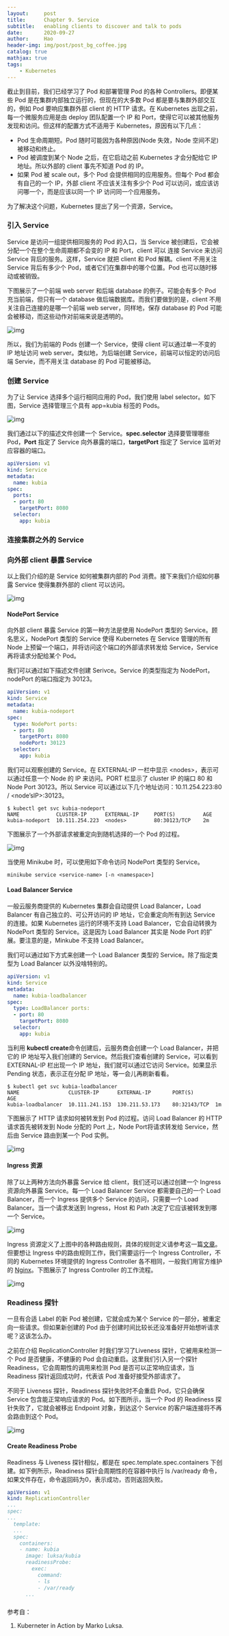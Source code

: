 ```yaml
---
layout:     post
title:      Chapter 9. Service
subtitle:   enabling clients to discover and talk to pods
date:       2020-09-27
author:     Hao
header-img: img/post/post_bg_coffee.jpg
catalog: true
mathjax: true
tags:
    - Kubernetes
---
```


截止到目前，我们已经学习了 Pod 和部署管理 Pod 的各种 Controllers。即便某些 Pod 是在集群内部独立运行的，但现在的大多数 Pod 都是要与集群外部交互的，例如 Pod 要响应集群外部 client 的 HTTP 请求。在 Kubernetes 出现之前，每一个微服务应用是由 deploy 团队配置一个 IP 和 Port，使得它可以被其他服务发现和访问。但这样的配置方式不适用于 Kubernetes，原因有以下几点：

+ Pod 生命周期短。Pod 随时可能因为各种原因(Node 失效，Node 空间不足)被移动和终止。
+ Pod 被调度到某个 Node 之后，在它启动之前 Kubernetes 才会分配给它 IP 地址。所以外部的 client 事先不知道 Pod 的 IP。
+ 如果 Pod 被 scale out，多个 Pod 会提供相同的应用服务。但每个 Pod 都会有自己的一个 IP，外部 client 不应该关注有多少个 Pod 可以访问，或应该访问哪一个，而是应该以同一个 IP 访问同一个应用服务。

为了解决这个问题，Kubernetes 提出了另一个资源，Service。

### 引入 Service

Service 是访问一组提供相同服务的 Pod 的入口，当 Service 被创建后，它会被分配一个在整个生命周期都不会变的 IP 和 Port，client 可以 连接 Service 来访问 Service 背后的服务。这样，Service 就把 client 和 Pod 解耦。client 不用关注 Service 背后有多少个 Pod，或者它们在集群中的哪个位置。Pod 也可以随时移动或被销毁。

下图展示了一个前端 web server 和后端 database 的例子。可能会有多个 Pod 充当前端，但只有一个 database 做后端数据库。而我们要做到的是，client 不用关注自己连接的是哪一个前端 web server，同样地，保存 database 的 Pod 可能会被移动，而这些动作对前端来说是透明的。

![img](/img/post/post_deployment_1.png)

所以，我们为前端的 Pods 创建一个 Service，使得 client 可以通过单一不变的 IP 地址访问 web server。类似地，为后端创建 Service，前端可以恒定的访问后端 Servie，而不用关注 database 的 Pod 可能被移动。

### 创建 Service

为了让 Service 选择多个运行相同应用的 Pod，我们使用 label selector。如下图，Service 选择管理三个具有 app=kubia 标签的 Pods。

![img](/img/post/post_deployment_1.png)

我们通过以下的描述文件创建一个 Service。**spec.selector** 选择要管理哪些 Pod，**Port** 指定了 Service 向外暴露的端口，**targetPort** 指定了 Service 监听对应容器的端口。

```yml
apiVersion: v1
kind: Service
metadata:
  name: kubia
spec:
  ports:   
  - port: 80
    targetPort: 8080
  selector:
    app: kubia
```

### 连接集群之外的 Service



### 向外部 client 暴露 Service

以上我们介绍的是 Service 如何被集群内部的 Pod 消费。接下来我们介绍如何暴露 Service 使得集群外部的 client 可以访问。

![img](/img/post/post_deployment_1.png)

#### NodePort Service

向外部 client 暴露 Service 的第一种方法是使用 NodePort 类型的 Service。顾名思义，NodePort 类型的 Service 使得 Kubernetes 在 Service 管理的所有 Node 上预留一个端口，并将访问这个端口的外部请求转发给 Service，Service 再将请求分配给某个 Pod。

我们可以通过如下描述文件创建 Serivce。Service 的类型指定为 NodePort，nodePort 的端口指定为 30123。

```yml
apiVersion: v1
kind: Service
metadata:
  name: kubia-nodeport 
spec:
  type: NodePort ports:
  - port: 80
    targetPort: 8080
    nodePort: 30123
  selector:
    app: kubia
```

我们可以观察创建的 Service。在 EXTERNAL-IP 一栏中显示 \<nodes\>，表示可以通过任意一个 Node 的 IP 来访问。PORT 栏显示了 cluster IP 的端口 80 和 Node Port 30123。所以 Service 可以通过以下几个地址访问：10.11.254.223:80 / <node’sIP>:30123。

```
$ kubectl get svc kubia-nodeport
NAME            CLUSTER-IP      EXTERNAL-IP     PORT(S)         AGE
kubia-nodeport  10.111.254.223  <nodes>         80:30123/TCP    2m
```

下图展示了一个外部请求被重定向到随机选择的一个 Pod 的过程。

![img](/img/post/post_deployment_1.png)

当使用 Minikube 时，可以使用如下命令访问 NodePort 类型的 Service。
```
minikube service <service-name> [-n <namespace>]
```

#### Load Balancer Service

一般云服务商提供的 Kubernetes 集群会自动提供 Load Balancer，Load Balancer 有自己独立的、可公开访问的 IP 地址，它会重定向所有到达 Service 的连接。如果 Kubernetes 运行的环境不支持 Load Balancer，它会自动转换为 NodePort 类型的 Service。这是因为 Load Balancer 其实是 Node Port 的扩展。要注意的是，Minkube 不支持 Load Balancer。

我们可以通过如下方式来创建一个 Load Balancer 类型的 Service。除了指定类型为 Load Balancer 以外没啥特别的。

```yml
apiVersion: v1
kind: Service
metadata:
  name: kubia-loadbalancer 
spec:
  type: LoadBalancer ports:
  - port: 80
    targetPort: 8080
  selector:
    app: kubia
```

当利用 **kubectl create**命令创建后，云服务商会创建一个 Load Balancer，并把它的 IP 地址写入我们创建的 Service。然后我们查看创建的 Service，可以看到 EXTERNAL-IP 栏出现一个 IP 地址，我们就可以通过它访问 Service。如果显示 Pending 状态，表示正在分配 IP 地址，等一会儿再刷新看看。

```
$ kubectl get svc kubia-loadbalancer
NAME                CLUSTER-IP      EXTERNAL-IP       PORT(S)       AGE
kubia-loadbalancer  10.111.241.153  130.211.53.173    80:32143/TCP  1m
```

下图展示了 HTTP 请求如何被转发到 Pod 的过程。访问 Load Balancer 的 HTTP 请求首先被转发到 Node 分配的 Port 上，Node Port将请求转发给 Service，然后由 Service 路由到某一个 Pod 实例。

![img](/img/post/post_deployment_1.png)

#### Ingress 资源

除了以上两种方法向外暴露 Service 给 client，我们还可以通过创建一个 Ingress 资源向外暴露 Service。每一个 Load Balancer Service 都需要自己的一个 Load Balancer，而一个 Ingress 提供多个 Service 的访问，只需要一个 Load Balancer。当一个请求发送到 Ingress，Host 和 Path 决定了它应该被转发到哪一个 Service。

![img](/img/post/post_deployment_1.png)

Ingress 资源定义了上图中的各种路由规则，具体的规则定义请参考这一篇[文章]()。但要想让 Ingress 中的路由规则工作，我们需要运行一个 Ingress Controller，不同的 Kubernetes 环境提供的 Ingress Controller 各不相同，一般我们用官方维护的 [Nginx]()。下图展示了 Ingress Controller 的工作流程。

![img](/img/post/post_deployment_1.png)

### Readiness 探针

一旦有合适 Label 的新 Pod 被创建，它就会成为某个 Service 的一部分，被重定向一些请求。但如果新创建的 Pod 由于创建时间比较长还没准备好开始想听请求呢？这该怎么办。

之前在介绍 ReplicationController 时我们学习了Liveness 探针，它被用来检测一个 Pod 是否健康，不健康的 Pod 会自动重启。这里我们引入另一个探针 Readiness，它会周期性的调用来检测 Pod 是否可以正常响应请求，当 Readiness 探针返回成功时，代表该 Pod 准备好接受外部请求了。

不同于 Liveness 探针，Readiness 探针失败时不会重启 Pod，它只会确保 Service 包含能正常响应请求的 Pod。如下图所示，当一个 Pod 的 Readiness 探针失败了，它就会被移出 Endpoint 对象，到达这个 Service 的客户端连接将不再会路由到这个 Pod。

![img](/img/post/post_deployment_1.png)

#### Create Readiness Probe

Readiness 与 Liveness 探针相似，都是在 spec.template.spec.containers 下创建。如下例所示，Readiness 探针会周期性的在容器中执行 ls /var/ready 命令，如果文件存在，命令返回码为0，表示成功，否则返回失败。

```yml
apiVersion: v1
kind: ReplicationController 
...
spec:
...
  template: 
  ...
  spec: 
    containers:
    - name: kubia
      image: luksa/kubia
      readinessProbe:
        exec:
          command:
          - ls
          - /var/ready
      ...
```

### 

参考自：
1. Kuberneter in Action by Marko Luksa.

